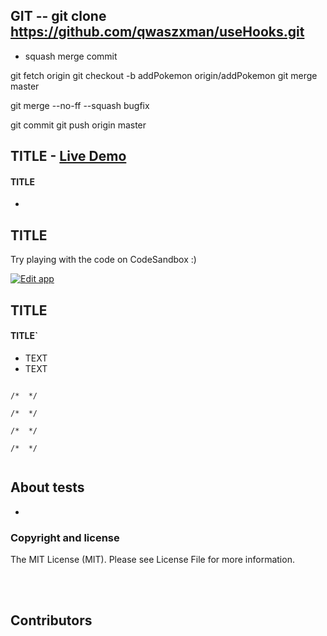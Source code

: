 ## GIT -- git clone https://github.com/qwaszxman/useHooks.git

- squash merge commit

git fetch origin
git checkout -b addPokemon origin/addPokemon
git merge master

git merge --no-ff --squash bugfix

git commit
git push origin master 

## TITLE - [Live Demo](https://)


#### TITLE

- 
## TITLE

Try playing with the code on CodeSandbox :)

[![Edit app](codesandbox.svg)](https://codesandbox.io/)

## TITLE

#### TITLE`

- TEXT
- TEXT

```text

/*  */

/*  */

/*  */

/*  */


```

## About tests

- 
  
### Copyright and license

The MIT License (MIT). Please see License File for more information.

<br/>
<br/>


## Contributors


<!-- ALL-CONTRIBUTORS-LIST:START - Do not remove or modify this section -->
<!-- prettier-ignore -->

<!-- ALL-CONTRIBUTORS-LIST:END -->


